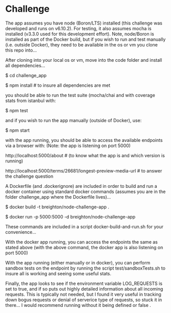 # Challenge
The app assumes you have node (Boron/LTS) installed (this challenge was developed and runs on v6.10.2).
For testing, it also assumes mocha is installed (v3.3.0 used for this development effort).
Note, node/Boron is installed as part of the Docker build, but if you wish to run and test manually (i.e. outside Docker),
they need to be available in the os or vm you clone this repo into…
  
After cloning into your local os or vm, move into the code folder and install all dependencies…
  
  $ cd challenge_app
  
  $ npm install # to insure all dependencies are met
  
you should be able to run the test suite (mocha/chai and with coverage stats from istanbul with:
    
  $ npm test

and if you wish to run the app manually (outside of Docker), use:

  $ npm start

with the app running, you should be able to access the available endpoints via a browser with:
(Note: the app is listening on port 5000)

http://localhost:5000/about                                     # (to know what the app is and which version is running)

http://localhost:5000/terms/26681/longest-preview-media-url     # to answer the challenge question

A Dockerfile (and .dockerignore) are included in order to build and run a docker container using
  standard docker commands (assumes you are in the folder challenge_app where the Dockerfile lives)...

$ docker build -t breighton/node-challenge-app .

$ docker run -p 5000:5000 -d breighton/node-challenge-app

These commands are included in a script docker-build-and-run.sh for your convenience...

With the docker app running, you can access the endpoints the same as stated above
(with the above command, the docker app is also listening on port 5000)

With the app running (either manually or in docker), you can perform sandbox tests on the endpoint
by running the script test/sandboxTests.sh to insure all is working and seeing some useful stats.

Finally, the app looks to see if the environment variable LOG_REQUESTS is set to true, and if so
puts out highly detailed information about all incoming requests.  This is typically not needed, but
I found it very useful in tracking down bogus requests or denial of serverice type of requests, so
stuck it in there...  I would recommend running without it being defined or false <grin>.

